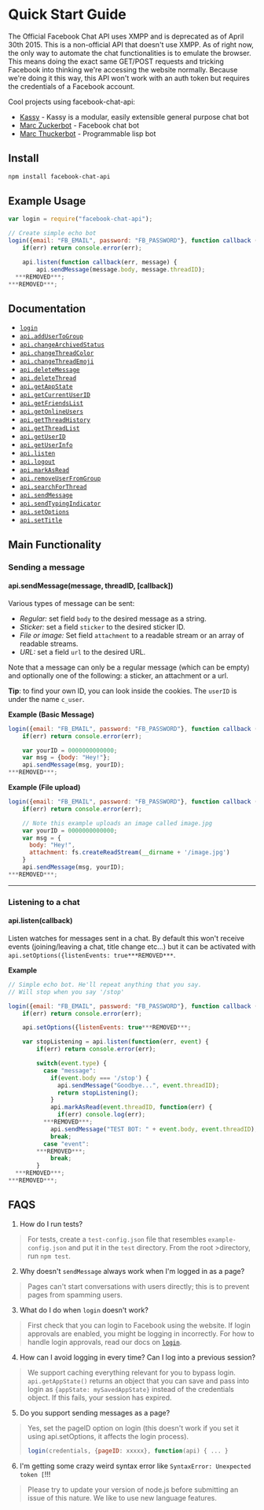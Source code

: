 # Quick Start Guide
The Official Facebook Chat API uses XMPP and is deprecated as of April 30th 2015. This is a non-official API that doesn't use XMPP.
As of right now, the only way to automate the chat functionalities is to emulate the browser. This means doing the exact same GET/POST requests and tricking Facebook into thinking we're accessing the website normally. Because we're doing it this way, this API won't work with an auth token but requires the credentials of a Facebook account.

Cool projects using facebook-chat-api:
- [Kassy](https://github.com/mrkno/Kassy) - Kassy is a modular, easily extensible general purpose chat bot
- [Marc Zuckerbot](https://github.com/bsansouci/marc-zuckerbot) - Facebook chat bot
- [Marc Thuckerbot](https://github.com/bsansouci/lisp-bot) - Programmable lisp bot

## Install
```bash
npm install facebook-chat-api
```

## Example Usage
```javascript
var login = require("facebook-chat-api");

// Create simple echo bot
login({email: "FB_EMAIL", password: "FB_PASSWORD"}, function callback (err, api) {
    if(err) return console.error(err);

    api.listen(function callback(err, message) {
        api.sendMessage(message.body, message.threadID);
  ***REMOVED***;
***REMOVED***;
```

## Documentation

* [`login`](DOCS.md#login)
* [`api.addUserToGroup`](DOCS.md#addUserToGroup)
* [`api.changeArchivedStatus`](DOCS.md#changeArchivedStatus)
* [`api.changeThreadColor`](DOCS.md#changeThreadColor)
* [`api.changeThreadEmoji`](DOCS.md#changeThreadEmoji)
* [`api.deleteMessage`](DOCS.md#deleteMessage)
* [`api.deleteThread`](DOCS.md#deleteThread)
* [`api.getAppState`](DOCS.md#getAppState)
* [`api.getCurrentUserID`](DOCS.md#getCurrentUserID)
* [`api.getFriendsList`](DOCS.md#getFriendsList)
* [`api.getOnlineUsers`](DOCS.md#getOnlineUsers)
* [`api.getThreadHistory`](DOCS.md#getThreadHistory)
* [`api.getThreadList`](DOCS.md#getThreadList)
* [`api.getUserID`](DOCS.md#getUserID)
* [`api.getUserInfo`](DOCS.md#getUserInfo)
* [`api.listen`](DOCS.md#listen)
* [`api.logout`](DOCS.md#logout)
* [`api.markAsRead`](DOCS.md#markAsRead)
* [`api.removeUserFromGroup`](DOCS.md#removeUserFromGroup)
* [`api.searchForThread`](DOCS.md#searchForThread)
* [`api.sendMessage`](DOCS.md#sendMessage)
* [`api.sendTypingIndicator`](DOCS.md#sendTypingIndicator)
* [`api.setOptions`](DOCS.md#setOptions)
* [`api.setTitle`](DOCS.md#setTitle)

## Main Functionality

### Sending a message
#### api.sendMessage(message, threadID, [callback])

Various types of message can be sent:
* *Regular:* set field `body` to the desired message as a string.
* *Sticker:* set a field `sticker` to the desired sticker ID.
* *File or image:* Set field `attachment` to a readable stream or an array of readable streams.
* *URL:* set a field `url` to the desired URL.

Note that a message can only be a regular message (which can be empty) and optionally one of the following: a sticker, an attachment or a url.

__Tip__: to find your own ID, you can look inside the cookies. The `userID` is under the name `c_user`.

__Example (Basic Message)__
```js
login({email: "FB_EMAIL", password: "FB_PASSWORD"}, function callback (err, api) {
    if(err) return console.error(err);

    var yourID = 0000000000000;
    var msg = {body: "Hey!"};
    api.sendMessage(msg, yourID);
***REMOVED***;
```

__Example (File upload)__
```js
login({email: "FB_EMAIL", password: "FB_PASSWORD"}, function callback (err, api) {
    if(err) return console.error(err);

    // Note this example uploads an image called image.jpg
    var yourID = 0000000000000;
    var msg = {
      body: "Hey!",
      attachment: fs.createReadStream(__dirname + '/image.jpg')
    }
    api.sendMessage(msg, yourID);
***REMOVED***;
```

------------------------------------

### Listening to a chat
#### api.listen(callback)

Listen watches for messages sent in a chat. By default this won't receive events (joining/leaving a chat, title change etc...) but it can be activated with `api.setOptions({listenEvents: true***REMOVED***`.

__Example__

```js
// Simple echo bot. He'll repeat anything that you say.
// Will stop when you say '/stop'

login({email: "FB_EMAIL", password: "FB_PASSWORD"}, function callback (err, api) {
    if(err) return console.error(err);

    api.setOptions({listenEvents: true***REMOVED***;

    var stopListening = api.listen(function(err, event) {
        if(err) return console.error(err);

        switch(event.type) {
          case "message":
            if(event.body === '/stop') {
              api.sendMessage("Goodbye...", event.threadID);
              return stopListening();
            }
            api.markAsRead(event.threadID, function(err) {
              if(err) console.log(err);
          ***REMOVED***;
            api.sendMessage("TEST BOT: " + event.body, event.threadID);
            break;
          case "event":
        ***REMOVED***;
            break;
        }
  ***REMOVED***;
***REMOVED***;
```

## FAQS

1. How do I run tests?
>For tests, create a `test-config.json` file that resembles `example-config.json` and put it in the `test` directory. From the root >directory, run `npm test`.

2. Why doesn't `sendMessage` always work when I'm logged in as a page?
>Pages can't start conversations with users directly; this is to prevent pages from spamming users.

3. What do I do when `login` doesn't work?
>First check that you can login to Facebook using the website. If login approvals are enabled, you might be logging in incorrectly. For how to handle login approvals, read our docs on [`login`](DOCS.md#login).

4. How can I avoid logging in every time?  Can I log into a previous session?
>We support caching everything relevant for you to bypass login. `api.getAppState()` returns an object that you can save and
>pass into login as `{appState: mySavedAppState}` instead of the credentials object.  If this fails, your session has expired.

5. Do you support sending messages as a page?
> Yes, set the pageID option on login (this doesn't work if you set it using api.setOptions, it affects the login process).
> ```js
> login(credentials, {pageID: xxxxx}, function(api) { ... }
> ```

6. I'm getting some crazy weird syntax error like `SyntaxError: Unexpected token [`!!!
> Please try to update your version of node.js before submitting an issue of this nature.  We like to use new language features.
